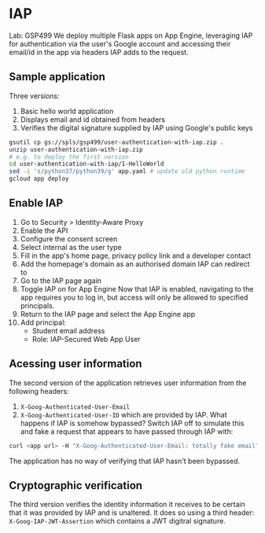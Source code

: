 # IAP
Lab: GSP499
We deploy multiple Flask apps on App Engine, leveraging IAP for authentication via the user's Google account and accessing their email/id in the app via headers IAP adds to the request.

## Sample application
Three versions:
1. Basic hello world application
1. Displays email and id obtained from headers
1. Verifies the digital signature supplied by IAP using Google's public keys
```sh
gsutil cp gs://spls/gsp499/user-authentication-with-iap.zip .
unzip user-authentication-with-iap.zip
# e.g. to deploy the first version
cd user-authentication-with-iap/1-HelloWorld
sed -i 's/python37/python39/g' app.yaml # update old python runtime
gcloud app deploy
```

## Enable IAP
1. Go to Security > Identity-Aware Proxy
1. Enable the API
1. Configure the consent screen
1. Select internal as the user type
1. Fill in the app's home page, privacy policy link and a developer contact
1. Add the homepage's domain as an authorised domain IAP can redirect to
1. Go to the IAP page again
1. Toggle IAP on for App Engine
Now that IAP is enabled, navigating to the app requires you to log in, but access will only be allowed to specified principals.
1. Return to the IAP page and select the App Engine app
1. Add principal:
    * Student email address
    * Role: IAP-Secured Web App User

## Acessing user information
The second version of the application retrieves user information from the following headers:
1. `X-Goog-Authenticated-User-Email`
1. `X-Goog-Authenticated-User-ID`
which are provided by IAP.
What happens if IAP is somehow bypassed?
Switch IAP off to simulate this and fake a request that appears to have passed through IAP with:
```sh
curl <app url> -H "X-Goog-Authenticated-User-Email: totally fake email"
```
The application has no way of verifying that IAP hasn't been bypassed.

## Cryptographic verification
The third version verifies the identity information it receives to be certain that it was provided by IAP and is unaltered.
It does so using a third header: `X-Goog-IAP-JWT-Assertion` which contains a JWT digitral signature.
